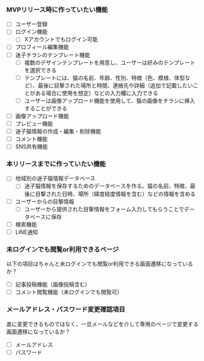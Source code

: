 ### MVPリリース時に作っていたい機能
- [ ] ユーザー登録
- [ ] ログイン機能
  - [ ] Xアカウントでもログイン可能
- [ ] プロフィール編集機能
- [ ] 迷子チラシのテンプレート機能
  - [ ] 複数のデザインテンプレートを用意し、ユーザーは好みのテンプレートを選択できる
  - [ ] テンプレートには、猫の名前、年齢、性別、特徴（色、模様、体型など）、最後に目撃された場所と時間、連絡先や詳細（追加で記載したいことがある場合に使用を想定）などの入力欄に入力できる
  - [ ] ユーザーは画像アップロード機能を使用して、猫の画像をチラシに挿入することができる
- [ ] 画像アップロード機能
- [ ] プレビュー機能
- [ ] 迷子猫情報の作成・編集・削除機能
- [ ] コメント機能
- [ ] SNS共有機能

### 本リリースまでに作っていたい機能
- [ ] 地域別の迷子猫情報データベース
  - [ ] 迷子猫情報を保存するためのデータベースを作る。猫の名前、特徴、最後に目撃された日時、場所（緯度経度情報を含む）などの情報を含める
- [ ] ユーザーからの目撃情報
  - [ ] ユーザーから提供された目撃情報をフォーム入力してもらうことでデータベースに保存
- [ ] 検索機能
- [ ] LINE通知

### 未ログインでも閲覧or利用できるページ
以下の項目はちゃんと未ログインでも閲覧or利用できる画面遷移になっているか？
- [ ] 記事投稿機能（画像投稿含む）
- [ ] コメント閲覧機能（未ログインでも閲覧可）

### メールアドレス・パスワード変更確認項目
直に変更できるものではなく、一旦メールなどを介して専用のページで変更する画面遷移になっているか？
- [ ] メールアドレス
- [ ] パスワード
